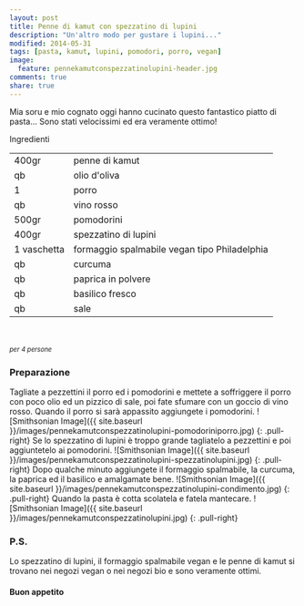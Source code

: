 ```yaml
---
layout: post
title: Penne di kamut con spezzatino di lupini
description: "Un'altro modo per gustare i lupini..."
modified: 2014-05-31
tags: [pasta, kamut, lupini, pomodori, porro, vegan]
image:
  feature: pennekamutconspezzatinolupini-header.jpg
comments: true
share: true
---
```


Mia soru e mio cognato oggi hanno cucinato questo fantastico piatto di pasta... Sono stati velocissimi ed era veramente ottimo!


<div class="ingredients">
  <div class="ingredients-title">Ingredienti</div>
  <table>
    <tbody>
      <tr>
        <td>400gr</td>
        <td>penne di kamut</td>
      </tr>
      <tr>
        <td>qb</td>
        <td>olio d'oliva</td>
      </tr>
      <tr>
        <td>1</td>
        <td>porro</td>
      </tr>
      <tr>
        <td>qb</td>
        <td>vino rosso</td>
      </tr>
      <tr>
        <td>500gr</td>
        <td>pomodorini</td>
      </tr>
      <tr>
        <td>400gr</td>
        <td>spezzatino di lupini</td>
      </tr>
      <tr>
        <td>1 vaschetta</td>
        <td>formaggio spalmabile vegan tipo Philadelphia</td>
      </tr>
      <tr>
        <td>qb</td>
        <td>curcuma</td>
      </tr>
      <tr>
        <td>qb</td>
        <td>paprica in polvere</td>
      </tr>
      <tr>
        <td>qb</td>
        <td>basilico fresco</td>
      </tr>
      <tr>      
        <td>qb</td>
        <td>sale</td>    
      </tr>
    </tbody>
  </table>
  <br></br>
  <i class="pull-right" style="font-size: 80%;">per 4 persone</i>
</div>


<h3>
  <font color="grey">
    <i class="icon-cogs"></i>
  </font> Preparazione
</h3>

Tagliate a pezzettini il porro ed i pomodorini e mettete a soffriggere il porro con poco olio ed un pizzico di sale, poi fate sfumare con un goccio di vino rosso. Quando il porro si sarà appassito aggiungete i pomodorini.
![Smithsonian Image]({{ site.baseurl }}/images/pennekamutconspezzatinolupini-pomodoriniporro.jpg)
{: .pull-right}
Se lo spezzatino di lupini è troppo grande tagliatelo a pezzettini e poi aggiuntetelo ai pomodorini.
![Smithsonian Image]({{ site.baseurl }}/images/pennekamutconspezzatinolupini-spezzatinolupini.jpg)
{: .pull-right}
Dopo qualche minuto aggiungete il formaggio spalmabile, la curcuma, la paprica ed il basilico e amalgamate bene.
![Smithsonian Image]({{ site.baseurl }}/images/pennekamutconspezzatinolupini-condimento.jpg)
{: .pull-right}
Quando la pasta è cotta scolatela e fatela mantecare.
![Smithsonian Image]({{ site.baseurl }}/images/pennekamutconspezzatinolupini.jpg)
{: .pull-right}

<h3>
  <font color="#FFCC00">
    <i class="icon-lightbulb"></i>
  </font> P.S.
</h3>

Lo spezzatino di lupini, il formaggio spalmabile vegan e le penne di kamut si trovano nei negozi vegan o nei negozi bio e sono veramente ottimi. 

<h4>Buon appetito
  <font color="red">
    <i class="icon-smile"></i>
  </font>
</h4>
